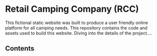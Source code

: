 # Retail Camping Company (RCC)

This fictional static website was built to produce a user friendly online platform for all camping needs. This repository contains the code and assets used to build this website. Diving into the details of the project.... 

## Contents
